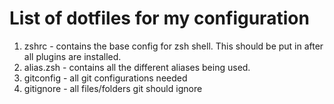 # List of dotfiles for my configuration

1. zshrc - contains the base config for zsh shell. This should be put in after all plugins are installed.
2. alias.zsh - contains all the different aliases being used.
3. gitconfig - all git configurations needed
4. gitignore - all files/folders git should ignore